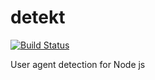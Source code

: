 detekt
===

[![Build Status](https://ci.groupondev.com/job/detekt/badge/icon)](https://ci.groupondev.com/job/detekt/)

User agent detection for Node js
